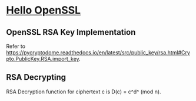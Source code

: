 # [Hello OpenSSL](https://id0-rsa.pub/problem/3/)

## OpenSSL RSA Key Implementation

Refer to https://pycryptodome.readthedocs.io/en/latest/src/public_key/rsa.html#Crypto.PublicKey.RSA.import_key.

## RSA Decrypting

RSA Decryption function for ciphertext c is D(c) = c^d^ (mod n).